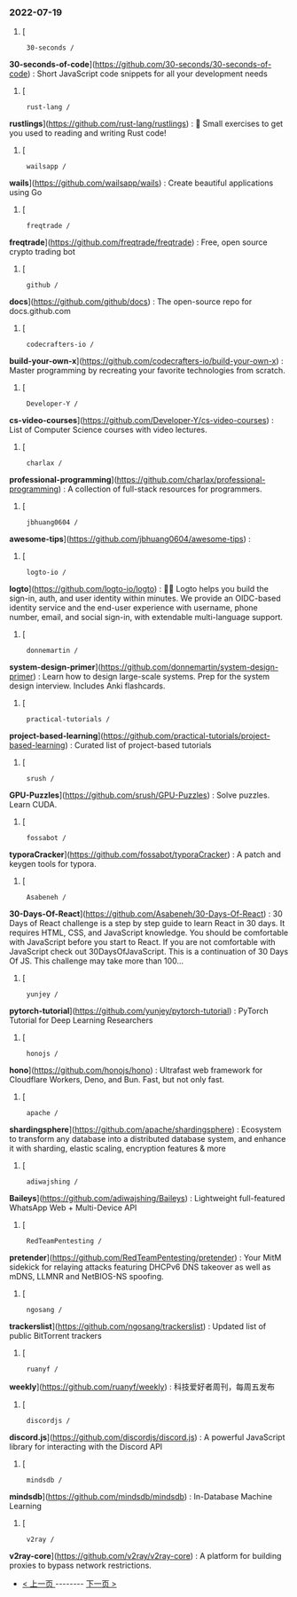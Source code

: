 ### 2022-07-19 
1. [
    

        30-seconds /
**30-seconds-of-code**](https://github.com/30-seconds/30-seconds-of-code) : Short JavaScript code snippets for all your development needs
1. [
    

        rust-lang /
**rustlings**](https://github.com/rust-lang/rustlings) : 🦀 Small exercises to get you used to reading and writing Rust code!
1. [
    

        wailsapp /
**wails**](https://github.com/wailsapp/wails) : Create beautiful applications using Go
1. [
    

        freqtrade /
**freqtrade**](https://github.com/freqtrade/freqtrade) : Free, open source crypto trading bot
1. [
    

        github /
**docs**](https://github.com/github/docs) : The open-source repo for docs.github.com
1. [
    

        codecrafters-io /
**build-your-own-x**](https://github.com/codecrafters-io/build-your-own-x) : Master programming by recreating your favorite technologies from scratch.
1. [
    

        Developer-Y /
**cs-video-courses**](https://github.com/Developer-Y/cs-video-courses) : List of Computer Science courses with video lectures.
1. [
    

        charlax /
**professional-programming**](https://github.com/charlax/professional-programming) : A collection of full-stack resources for programmers.
1. [
    

        jbhuang0604 /
**awesome-tips**](https://github.com/jbhuang0604/awesome-tips) : 
1. [
    

        logto-io /
**logto**](https://github.com/logto-io/logto) : 🧑‍🚀 Logto helps you build the sign-in, auth, and user identity within minutes. We provide an OIDC-based identity service and the end-user experience with username, phone number, email, and social sign-in, with extendable multi-language support.
1. [
    

        donnemartin /
**system-design-primer**](https://github.com/donnemartin/system-design-primer) : Learn how to design large-scale systems. Prep for the system design interview. Includes Anki flashcards.
1. [
    

        practical-tutorials /
**project-based-learning**](https://github.com/practical-tutorials/project-based-learning) : Curated list of project-based tutorials
1. [
    

        srush /
**GPU-Puzzles**](https://github.com/srush/GPU-Puzzles) : Solve puzzles. Learn CUDA.
1. [
    

        fossabot /
**typoraCracker**](https://github.com/fossabot/typoraCracker) : A patch and keygen tools for typora.
1. [
    

        Asabeneh /
**30-Days-Of-React**](https://github.com/Asabeneh/30-Days-Of-React) : 30 Days of React challenge is a step by step guide to learn React in 30 days. It requires HTML, CSS, and JavaScript knowledge. You should be comfortable with JavaScript before you start to React. If you are not comfortable with JavaScript check out 30DaysOfJavaScript. This is a continuation of 30 Days Of JS. This challenge may take more than 100…
1. [
    

        yunjey /
**pytorch-tutorial**](https://github.com/yunjey/pytorch-tutorial) : PyTorch Tutorial for Deep Learning Researchers
1. [
    

        honojs /
**hono**](https://github.com/honojs/hono) : Ultrafast web framework for Cloudflare Workers, Deno, and Bun. Fast, but not only fast.
1. [
    

        apache /
**shardingsphere**](https://github.com/apache/shardingsphere) : Ecosystem to transform any database into a distributed database system, and enhance it with sharding, elastic scaling, encryption features & more
1. [
    

        adiwajshing /
**Baileys**](https://github.com/adiwajshing/Baileys) : Lightweight full-featured WhatsApp Web + Multi-Device API
1. [
    

        RedTeamPentesting /
**pretender**](https://github.com/RedTeamPentesting/pretender) : Your MitM sidekick for relaying attacks featuring DHCPv6 DNS takeover as well as mDNS, LLMNR and NetBIOS-NS spoofing.
1. [
    

        ngosang /
**trackerslist**](https://github.com/ngosang/trackerslist) : Updated list of public BitTorrent trackers
1. [
    

        ruanyf /
**weekly**](https://github.com/ruanyf/weekly) : 科技爱好者周刊，每周五发布
1. [
    

        discordjs /
**discord.js**](https://github.com/discordjs/discord.js) : A powerful JavaScript library for interacting with the Discord API
1. [
    

        mindsdb /
**mindsdb**](https://github.com/mindsdb/mindsdb) : In-Database Machine Learning
1. [
    

        v2ray /
**v2ray-core**](https://github.com/v2ray/v2ray-core) : A platform for building proxies to bypass network restrictions. 

- [ < 上一页 ](https://github.com/able8/github-trending-daily-record/blob/master/2022-07-18.md) -------- [ 下一页 > ](https://github.com/able8/github-trending-daily-record/blob/master/2022-07-20.md)